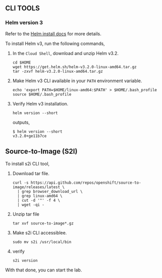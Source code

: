 ## CLI TOOLS

### Helm version 3

Refer to the [Helm install docs](https://helm.sh/docs/intro/install/) for more details. 

To install Helm v3, run the following commands,

1. In the `Cloud Shell`, download and unzip Helm v3.2.

    ```
    cd $HOME
    wget https://get.helm.sh/helm-v3.2.0-linux-amd64.tar.gz
    tar -zxvf helm-v3.2.0-linux-amd64.tar.gz
    ```

2. Make Helm v3 CLI available in your `PATH` environment variable.

    ```
    echo 'export PATH=$HOME/linux-amd64:$PATH' > $HOME/.bash_profile
    source $HOME/.bash_profile
    ```

3. Verify Helm v3 installation.

    ```
    helm version --short
    ```

    outputs,

    ```
    $ helm version --short
    v3.2.0+ge11b7ce
    ```

## Source-to-Image (S2I)

To install s2i CLI tool,

1. Download tar file.

    ```
	curl -s https://api.github.com/repos/openshift/source-to-image/releases/latest \
	  | grep browser_download_url \
	  | grep linux-amd64 \
	  | cut -d '"' -f 4 \
	  | wget -qi -
    ```

1. Unzip tar file

    ```
	tar xvf source-to-image*.gz
    ```

1. Make s2i CLI accessiblee.

    ```
	sudo mv s2i /usr/local/bin
    ```

1. verify

    ```
	s2i version  
    ```


With that done, you can start the lab.

